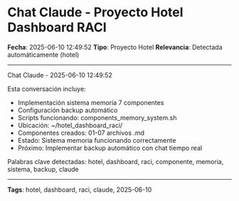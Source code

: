 # Chat Claude - Proyecto Hotel Dashboard RACI
**Fecha**: 2025-06-10 12:49:52
**Tipo**: Proyecto Hotel
**Relevancia**: Detectada automáticamente (hotel)

---

Chat Claude - 2025-06-10 12:49:52

Esta conversación incluye:
- Implementación sistema memoria 7 componentes
- Configuración backup automático
- Scripts funcionando: components_memory_system.sh
- Ubicación: ~/hotel_dashboard_raci/
- Componentes creados: 01-07 archivos .md
- Estado: Sistema memoria funcionando correctamente
- Próximo: Implementar backup automático con chat tiempo real

Palabras clave detectadas: hotel, dashboard, raci, componente, memoria, sistema, backup, claude

---

**Tags**: hotel, dashboard, raci, claude, 2025-06-10

